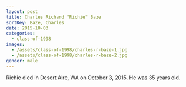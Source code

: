 ```yaml
---
layout: post
title: Charles Richard "Richie" Baze
sortKey: Baze, Charles
date: 2015-10-03
categories:
  - class-of-1998
images:
  - /assets/class-of-1998/charles-r-baze-1.jpg
  - /assets/class-of-1998/charles-r-baze-2.jpg
gender: male
---
```

Richie died in Desert Aire, WA on October 3, 2015.  He was 35 years old.
